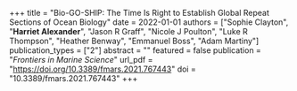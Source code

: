 +++
title = "Bio-GO-SHIP: The Time Is Right to Establish Global Repeat Sections of Ocean Biology"
date = 2022-01-01
authors = ["Sophie Clayton", "**Harriet Alexander**", "Jason R Graff", "Nicole J Poulton", "Luke R Thompson", "Heather Benway", "Emmanuel Boss", "Adam Martiny"]
publication_types = ["2"]
abstract = ""
featured = false
publication = "*Frontiers in Marine Science*"
url_pdf = "https://doi.org/10.3389/fmars.2021.767443"
doi = "10.3389/fmars.2021.767443"
+++


